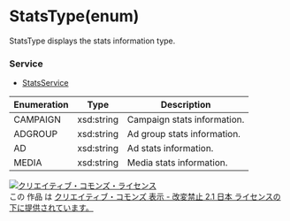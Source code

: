 # StatsType(enum)
StatsType displays the stats information type.
 
### Service
+ [StatsService](../services/StatsService.md)

| Enumeration | Type | Description |
|---|---|---|
| CAMPAIGN | xsd:string | Campaign stats information. |
| ADGROUP | xsd:string | Ad group stats information. |
| AD | xsd:string | Ad stats information. |
| MEDIA | xsd:string | Media stats information.|

 
<a rel="license" href="http://creativecommons.org/licenses/by-nd/2.1/jp/">
<img alt="クリエイティブ・コモンズ・ライセンス" style="border-width:0" src="https://i.creativecommons.org/l/by-nd/2.1/jp/88x31.png" />
</a><br />
この 作品 は <a rel="license" href="http://creativecommons.org/licenses/by-nd/2.1/jp/">
クリエイティブ・コモンズ 表示 - 改変禁止 2.1 日本 ライセンスの下に提供されています。</a>

